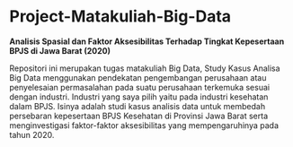 # Project-Matakuliah-Big-Data
**Analisis Spasial dan Faktor Aksesibilitas Terhadap Tingkat Kepesertaan BPJS di Jawa Barat (2020)**

Repositori ini merupakan tugas matakuliah Big Data, Study Kasus Analisa Big Data menggunakan pendekatan pengembangan perusahaan atau penyelesaian permasalahan pada suatu perusahaan terkemuka sesuai dengan industri. Industri yang saya pilih yaitu pada industri kesehatan dalam BPJS. Isinya adalah studi kasus analisis data untuk membedah persebaran kepesertaan BPJS Kesehatan di Provinsi Jawa Barat serta menginvestigasi faktor-faktor aksesibilitas yang mempengaruhinya pada tahun 2020. 
